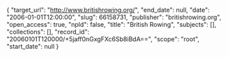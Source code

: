 {
  "target_url": "http://www.britishrowing.org/", 
  "end_date": null, 
  "date": "2006-01-01T12:00:00", 
  "slug": 66158731, 
  "publisher": "britishrowing.org", 
  "open_access": true, 
  "npld": false, 
  "title": "British Rowing", 
  "subjects": [], 
  "collections": [], 
  "record_id": "20060101T120000/+5jaff0nGxgFXc6Sb8iBdA==", 
  "scope": "root", 
  "start_date": null
}

